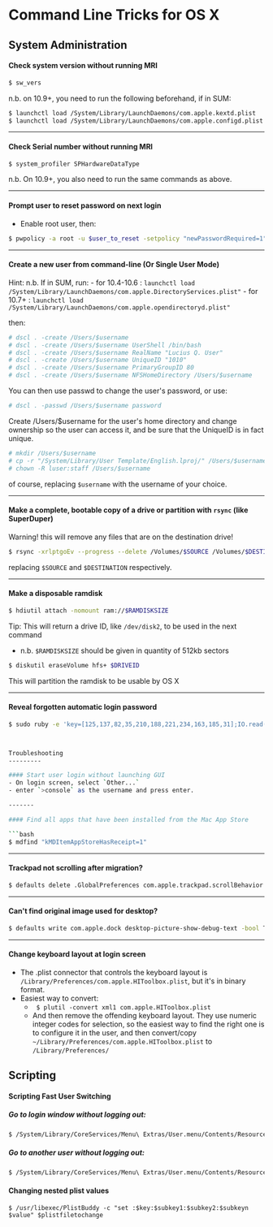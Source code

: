 Command Line Tricks for OS X 
================

System Administration
---------

#### Check system version without running MRI

```bash
$ sw_vers
```

n.b. on 10.9+, you need to run the following beforehand, if in SUM:
```bash
$ launchctl load /System/Library/LaunchDaemons/com.apple.kextd.plist
$ launchctl load /System/Library/LaunchDaemons/com.apple.configd.plist
```
------
#### Check Serial number without running MRI

```bash
$ system_profiler SPHardwareDataType
```
n.b. On 10.9+, you also need to run the same commands as above.

------

#### Prompt user to reset password on next login

- Enable root user, then:

```bash
$ pwpolicy -a root -u $user_to_reset -setpolicy "newPasswordRequired=1"
```
------

#### Create a new user from command-line (Or Single User Mode)

Hint: n.b. If in SUM, run:
	- for 10.4-10.6 : `launchctl load /System/Library/LaunchDaemons/com.apple.DirectoryServices.plist"`
	- for 10.7+ : `launchctl load /System/Library/LaunchDaemons/com.apple.opendirectoryd.plist"`

then:

```bash
# dscl . -create /Users/$username
# dscl . -create /Users/$username UserShell /bin/bash
# dscl . -create /Users/$username RealName "Lucius Q. User"
# dscl . -create /Users/$username UniqueID "1010"
# dscl . -create /Users/$username PrimaryGroupID 80
# dscl . -create /Users/$username NFSHomeDirectory /Users/$username
```

You can then use passwd to change the user's password, or use:

```bash
# dscl . -passwd /Users/$username password
```

Create /Users/$username for the user's home directory and change ownership so the user can access it, and be sure that the UniqueID is in fact unique.
```bash
# mkdir /Users/$username
# cp -r "/System/Library/User Template/English.lproj/" /Users/$username
# chown -R luser:staff /Users/$username
```

of course, replacing `$username` with the username of your choice. 

------

#### Make a complete, bootable copy of a drive or partition with `rsync` (like SuperDuper)

Warning! this will remove any files that are on the destination drive!

```bash
$ rsync -xrlptgoEv --progress --delete /Volumes/$SOURCE /Volumes/$DESTINATION
```
replacing `$SOURCE` and `$DESTINATION` respectively.

-------

#### Make a disposable ramdisk

```bash
$ hdiutil attach -nomount ram://$RAMDISKSIZE
``` 
Tip: This will return a drive ID, like `/dev/disk2`, to be used in the next command
- n.b. `$RAMDISKSIZE` should be given in quantity of 512kb sectors

```bash
$ diskutil eraseVolume hfs+ $DRIVEID
``` 
This will partition the ramdisk to be usable by OS X

--------

#### Reveal forgotten automatic login password

```bash
$ sudo ruby -e 'key=[125,137,82,35,210,188,221,234,163,185,31];IO.read("/etc/kcpassword").bytes.each_with_index{|b,i|break if key.include?(b);print [b^key[i%key.size]].pack("U*")}'```



Troubleshooting
---------

#### Start user login without launching GUI
- On login screen, select `Other...`
- enter `>console` as the username and press enter.

-------

#### Find all apps that have been installed from the Mac App Store

```bash
$ mdfind "kMDItemAppStoreHasReceipt=1"
```

------

#### Trackpad not scrolling after migration?

```bash
$ defaults delete .GlobalPreferences com.apple.trackpad.scrollBehavior
```

------

#### Can't find original image used for desktop?

```bash
$ defaults write com.apple.dock desktop-picture-show-debug-text -bool TRUE; killall Dock
```

------

#### Change keyboard layout at login screen

- The .plist connector that controls the keyboard layout is `/Library/Preferences/com.apple.HIToolbox.plist`, but it's in binary format. 
- Easiest way to convert:
	+ ` $ plutil -convert xml1 com.apple.HIToolbox.plist`
	+ And then remove the offending keyboard layout.  They use numeric integer codes for selection, so the easiest way to find the right one is to configure it in the user, and then convert/copy `~/Library/Preferences/com.apple.HIToolbox.plist` to `/Library/Preferences/`



Scripting
----------

#### Scripting Fast User Switching

##### Go to login window without logging out:
```bash
$ /System/Library/CoreServices/Menu\ Extras/User.menu/Contents/Resources/CGSession -suspend
```

##### Go to another user without logging out:
```bash
$ /System/Library/CoreServices/Menu\ Extras/User.menu/Contents/Resources/CGSession -switchToUserID $UID_OR_SHORTNAME
```


#### Changing nested plist values

```
$ /usr/libexec/PlistBuddy -c "set :$key:$subkey1:$subkey2:$subkeyn $value" $plistfiletochange
```

